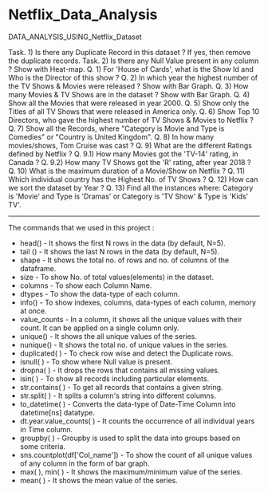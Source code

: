 # Netflix_Data_Analysis
DATA_ANALYSIS_USING_Netflix_Dataset

Task. 1) Is there any Duplicate Record in this dataset ? If yes, then remove the duplicate records.
Task. 2) Is there any Null Value present in any column ? Show with Heat-map.
Q. 1) For 'House of Cards', what is the Show Id and Who is the Director of this show ?
Q. 2) In which year the highest number of the TV Shows & Movies were released ? Show with Bar Graph.
Q. 3) How many Movies & TV Shows are in the dataset ? Show with Bar Graph.
Q. 4) Show all the Movies that were released in year 2000.
Q. 5) Show only the Titles of all TV Shows that were released in America only.
Q. 6) Show Top 10 Directors, who gave the highest number of TV Shows & Movies to Netflix ?
Q. 7) Show all the Records, where "Category is Movie and Type is Comedies" or "Country is United Kingdom".
Q. 8) In how many movies/shows, Tom Cruise was cast ?
Q. 9) What are the different Ratings defined by Netflix ?
Q. 9.1) How many Movies got the 'TV-14' rating, in Canada ?
Q. 9.2) How many TV Shows got the 'R' rating, after year 2018 ?
Q. 10) What is the maximum duration of a Movie/Show on Netflix ?
Q. 11) Which individual country has the Highest No. of TV Shows ?
Q. 12) How can we sort the dataset by Year ?
Q. 13) Find all the instances where: Category is 'Movie' and Type is 'Dramas' or Category is 'TV Show' & Type is 'Kids' TV'.

------------------------------------------------------

The commands that we used in this project :

* head() - It shows the first N rows in the data (by default, N=5).
* tail () - It shows the last N rows in the data (by default, N=5).
* shape - It shows the total no. of rows and no. of columns of the dataframe.
* size - To show No. of total values(elements) in the dataset.
* columns - To show each Column Name.
* dtypes - To show the data-type of each column.
* info() - To show indexes, columns, data-types of each column, memory at once.
* value_counts - In a column, it shows all the unique values with their count. It can be applied on a single column only.
* unique() - It shows the all unique values of the series.
* nunique() - It shows the total no. of unique values in the series.
* duplicated( ) - To check row wise and detect the Duplicate rows.
* isnull( ) - To show where Null value is present.
* dropna( ) - It drops the rows that contains all missing values.
* isin( ) - To show all records including particular elements.
* str.contains( ) - To get all records that contains a given string.
* str.split( ) - It splits a column's string into different columns.
* to_datetime( ) - Converts the data-type of Date-Time Column into datetime[ns] datatype.
* dt.year.value_counts( ) - It counts the occurrence of all individual years in Time column.
* groupby( ) - Groupby is used to split the data into groups based on some criteria.
* sns.countplot(df['Col_name']) - To show the count of all unique values of any column in the form of bar graph.
* max( ), min( ) - It shows the maximum/minimum value of the series.
* mean( ) - It shows the mean value of the series.
